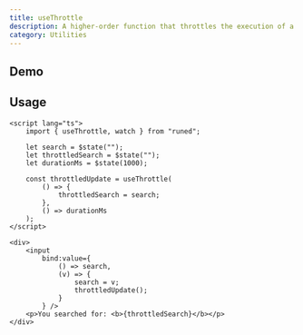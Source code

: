 ```yaml
---
title: useThrottle
description: A higher-order function that throttles the execution of a function.
category: Utilities
---
```


<script>
 import Demo from '$lib/components/demos/use-throttle.svelte';
</script>

## Demo

<Demo />

## Usage

```svelte
<script lang="ts">
	import { useThrottle, watch } from "runed";

	let search = $state("");
	let throttledSearch = $state("");
	let durationMs = $state(1000);

	const throttledUpdate = useThrottle(
		() => {
			throttledSearch = search;
		},
		() => durationMs
	);
</script>

<div>
	<input
		bind:value={
			() => search,
			(v) => {
				search = v;
				throttledUpdate();
			}
		} />
	<p>You searched for: <b>{throttledSearch}</b></p>
</div>
```

